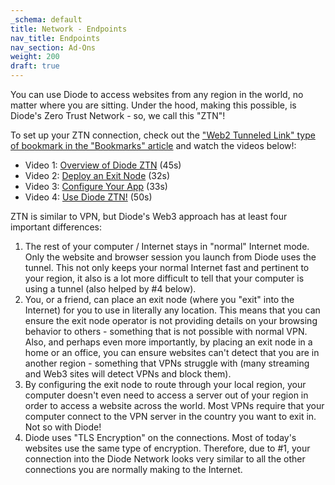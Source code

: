 ```yaml
---
_schema: default
title: Network - Endpoints
nav_title: Endpoints
nav_section: Ad-Ons
weight: 200
draft: true
---
```

You can use Diode to access websites from any region in the world, no matter where you are sitting.  Under the hood, making this possible, is Diode's Zero Trust Network - so, we call this  "ZTN"!

To set up your ZTN connection, check out the ["Web2 Tunneled Link" type of bookmark in the "Bookmarks" article](/docs/features/diode-bookmarks#type-web2-tunneled-link) and watch the videos below!:

* Video 1: <a href="https://www.loom.com/share/8d96e98f40e54998ac6300e50d1e31cf" target="_blank" rel="noopener">Overview of Diode ZTN</a> (45s)
* Video 2: <a href="https://www.loom.com/share/9a9408dbf71f4d39b2beeaca6e376458" target="_blank" rel="noopener">Deploy an Exit Node</a> (32s)
* Video 3: <a href="https://www.loom.com/share/300c6d19cf9a40f5b98c38eb76130476" target="_blank" rel="noopener">Configure Your App</a> (33s)
* Video 4: <a href="https://www.loom.com/share/a5556b69b21d4cdda067491ffc5fccc8" target="_blank" rel="noopener">Use Diode ZTN!</a> (50s)

ZTN is similar to VPN, but Diode's Web3 approach has at least four important differences:

1. The rest of your computer / Internet stays in "normal" Internet mode.  Only the website and browser session you launch from Diode uses the tunnel.  This not only keeps your normal Internet fast and pertinent to your region, it also is a lot more difficult to tell that your computer is using a tunnel (also helped by \#4 below).
2. You, or a friend, can place an exit node (where you "exit" into the Internet) for you to use in literally any location.  This means that you can ensure the exit node operator is not providing details on your browsing behavior to others - something that is not possible with normal VPN.  Also, and perhaps even more importantly, by placing an exit node in a home or an office, you can ensure websites can't detect that you are in another region - something that VPNs struggle with (many streaming and Web3 sites will detect VPNs and block them).
3. By configuring the exit node to route through your local region, your computer doesn't even need to access a server out of your region in order to access a website across the world.  Most VPNs require that your computer connect to the VPN server in the country you want to exit in.  Not so with Diode!
4. Diode uses "TLS Encryption" on the connections.  Most of today's websites use the same type of encryption.  Therefore, due to \#1, your connection into the Diode Network looks very similar to all the other connections you are normally making to the Internet.

&nbsp;